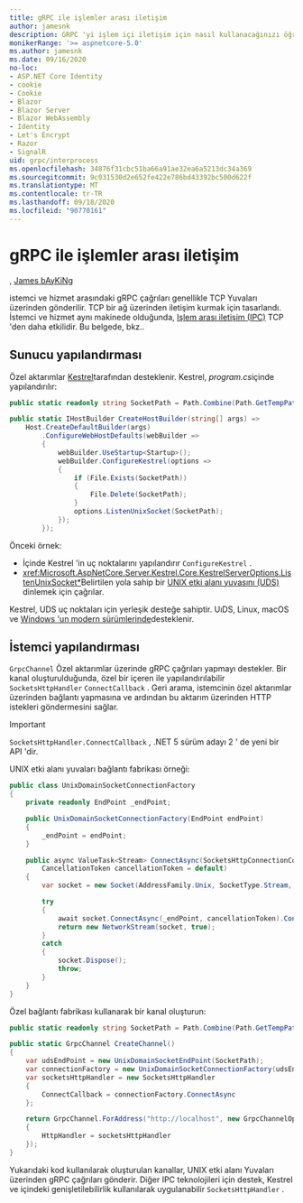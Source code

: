 ```yaml
---
title: gRPC ile işlemler arası iletişim
author: jamesnk
description: GRPC 'yi işlem içi iletişim için nasıl kullanacağınızı öğrenin.
monikerRange: '>= aspnetcore-5.0'
ms.author: jamesnk
ms.date: 09/16/2020
no-loc:
- ASP.NET Core Identity
- cookie
- Cookie
- Blazor
- Blazor Server
- Blazor WebAssembly
- Identity
- Let's Encrypt
- Razor
- SignalR
uid: grpc/interprocess
ms.openlocfilehash: 34876f31cbc51ba66a91ae32ea6a5213dc34a369
ms.sourcegitcommit: 9c031530d2e652fe422e786bd43392bc500d622f
ms.translationtype: MT
ms.contentlocale: tr-TR
ms.lasthandoff: 09/18/2020
ms.locfileid: "90770161"
---
```

# <a name="inter-process-communication-with-grpc"></a>gRPC ile işlemler arası iletişim

, [James bAyKiNg](https://twitter.com/jamesnk)

istemci ve hizmet arasındaki gRPC çağrıları genellikle TCP Yuvaları üzerinden gönderilir. TCP bir ağ üzerinden iletişim kurmak için tasarlandı. İstemci ve hizmet aynı makinede olduğunda, [Işlem arası iletişim (IPC)](https://wikipedia.org/wiki/Inter-process_communication) TCP 'den daha etkilidir. Bu belgede, bkz..

## <a name="server-configuration"></a>Sunucu yapılandırması

Özel aktarımlar [Kestrel](xref:fundamentals/servers/kestrel)tarafından desteklenir. Kestrel, *program.cs*içinde yapılandırılır:

```csharp
public static readonly string SocketPath = Path.Combine(Path.GetTempPath(), "socket.tmp");

public static IHostBuilder CreateHostBuilder(string[] args) =>
    Host.CreateDefaultBuilder(args)
        .ConfigureWebHostDefaults(webBuilder =>
        {
            webBuilder.UseStartup<Startup>();
            webBuilder.ConfigureKestrel(options =>
            {
                if (File.Exists(SocketPath))
                {
                    File.Delete(SocketPath);
                }
                options.ListenUnixSocket(SocketPath);
            });
        });
```

Önceki örnek:

* İçinde Kestrel 'in uç noktalarını yapılandırır `ConfigureKestrel` .
* <xref:Microsoft.AspNetCore.Server.Kestrel.Core.KestrelServerOptions.ListenUnixSocket*>Belirtilen yola sahip bir [UNIX etki alanı yuvasını (UDS)](https://wikipedia.org/wiki/Unix_domain_socket) dinlemek için çağrılar.

Kestrel, UDS uç noktaları için yerleşik desteğe sahiptir. UıDS, Linux, macOS ve [Windows 'un modern sürümlerinde](https://devblogs.microsoft.com/commandline/af_unix-comes-to-windows/)desteklenir.

## <a name="client-configuration"></a>İstemci yapılandırması

`GrpcChannel` Özel aktarımlar üzerinde gRPC çağrıları yapmayı destekler. Bir kanal oluşturulduğunda, özel bir içeren ile yapılandırılabilir `SocketsHttpHandler` `ConnectCallback` . Geri arama, istemcinin özel aktarımlar üzerinden bağlantı yapmasına ve ardından bu aktarım üzerinden HTTP istekleri göndermesini sağlar.

> [!IMPORTANT]
> `SocketsHttpHandler.ConnectCallback` , .NET 5 sürüm adayı 2 ' de yeni bir API 'dir.

UNIX etki alanı yuvaları bağlantı fabrikası örneği:

```csharp
public class UnixDomainSocketConnectionFactory
{
    private readonly EndPoint _endPoint;

    public UnixDomainSocketConnectionFactory(EndPoint endPoint)
    {
        _endPoint = endPoint;
    }

    public async ValueTask<Stream> ConnectAsync(SocketsHttpConnectionContext _,
        CancellationToken cancellationToken = default)
    {
        var socket = new Socket(AddressFamily.Unix, SocketType.Stream, ProtocolType.Unspecified);

        try
        {
            await socket.ConnectAsync(_endPoint, cancellationToken).ConfigureAwait(false);
            return new NetworkStream(socket, true);
        }
        catch
        {
            socket.Dispose();
            throw;
        }
    }
}
```

Özel bağlantı fabrikası kullanarak bir kanal oluşturun:

```csharp
public static readonly string SocketPath = Path.Combine(Path.GetTempPath(), "socket.tmp");

public static GrpcChannel CreateChannel()
{
    var udsEndPoint = new UnixDomainSocketEndPoint(SocketPath);
    var connectionFactory = new UnixDomainSocketConnectionFactory(udsEndPoint);
    var socketsHttpHandler = new SocketsHttpHandler
    {
        ConnectCallback = connectionFactory.ConnectAsync
    };

    return GrpcChannel.ForAddress("http://localhost", new GrpcChannelOptions
    {
        HttpHandler = socketsHttpHandler
    });
}
```

Yukarıdaki kod kullanılarak oluşturulan kanallar, UNIX etki alanı Yuvaları üzerinden gRPC çağrıları gönderir. Diğer IPC teknolojileri için destek, Kestrel ve içindeki genişletilebilirlik kullanılarak uygulanabilir `SocketsHttpHandler` .
